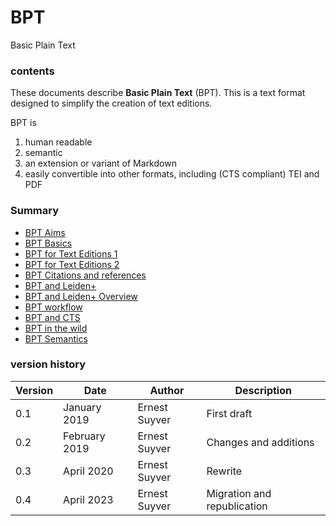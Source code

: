 # BPT
Basic Plain Text

### contents

These documents describe **Basic Plain Text** (BPT). This is a text format designed to simplify the creation of text editions.

BPT is

1. human readable
2. semantic
3. an extension or variant of Markdown
4. easily convertible into other formats, including (CTS compliant) TEI and PDF

### Summary

<!-- * [Introduction](README.md) -->
* [BPT Aims](BPT_aims.md)
* [BPT Basics](BPT_Basics.md)
* [BPT for Text Editions 1](BPT_for_Text_Editions_1.md)
* [BPT for Text Editions 2](BPT_for_Text_Editions_2.md)
* [BPT Citations and references](BPT_bibls.md)
* [BPT and Leiden+](BPT_and_LeidenPlus_background.md)
* [BPT and Leiden+ Overview](BPT_and_LeidenPlus_overview.md)
* [BPT workflow](BPT_workflow.md)
* [BPT and CTS](BPT_and_CTS.md)
* [BPT in the wild](BPT_in_the_wild.md)
* [BPT Semantics](BPT_semantics.md)

### version history

Version | Date | Author | Description
----- | ------- | ------- | -----------
0.1 | January 2019 | Ernest Suyver | First draft
0.2 | February 2019 | Ernest Suyver | Changes and additions
0.3 | April 2020 | Ernest Suyver | Rewrite
0.4 | April 2023 | Ernest Suyver | Migration and republication

